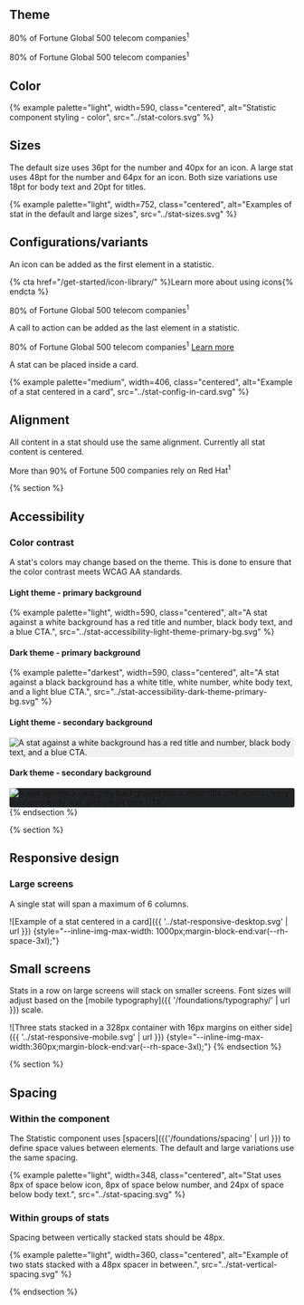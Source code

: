 ## Theme

<rh-context-provider color-palette="lightest"
                     class="centered"
                     style="border-radius:var(--rh-border-radius-default,3px);">
  <rh-stat>
    <span slot="statistic">80%</span> of Fortune Global 500 telecom 
    companies<sup>1</sup>
  </rh-stat>
</rh-context-provider>


<rh-context-provider color-palette="darkest"
                     class="centered"
                     style="border-radius:var(--rh-border-radius-default,3px);">
  <rh-stat>
    <span slot="statistic">80%</span> of Fortune Global 500 telecom 
    companies<sup>1</sup>
  </rh-stat>
</rh-context-provider>

## Color

{% example palette="light",
           width=590,
           class="centered",
           alt="Statistic component styling - color",
           src="../stat-colors.svg" %}

## Sizes
The default size uses 36pt for the number and 40px for an icon. A large stat 
uses 48pt for the number and 64px for an icon. Both size variations use 18pt for 
body text and 20pt for titles.

{% example palette="light",
           width=752,
           class="centered",
           alt="Examples of stat in the default and large sizes",
           src="../stat-sizes.svg" %}

## Configurations/variants
An icon can be added as the first element in a statistic.

{% cta href="/get-started/icon-library/" %}Learn more about using icons{% endcta %}

<div class="example centered">
  <rh-stat icon="rh-telecom-vertical">
    <span slot="statistic">80%</span>
    <span>of Fortune Global 500 telecom companies<sup>1</sup></span>
  </rh-stat>
</div>

A call to action can be added as the last element in a statistic.

<div class="example centered">
  <rh-stat>
    <span slot="statistic">80%</span>
    <span>of Fortune Global 500 telecom companies<sup>1</sup></span>
    <rh-cta slot="cta">
      <a href="#">Learn more</a>
    </rh-cta>
  </rh-stat>
</div>

A stat can be placed inside a card.

{% example palette="medium",
           width=406,
           class="centered",
           alt="Example of a stat centered in a card",
           src="../stat-config-in-card.svg" %}

## Alignment
All content in a stat should use the same alignment. Currently all stat content 
is centered.

<div class="example centered">
  <rh-stat>
    <span slot="title">More than</span>
    <span slot="statistic">90%</span>
    <span>of Fortune 500 companies rely on Red Hat<sup>1</sup></span>
  </rh-stat>
</div>

{% section %}
  ## Accessibility

  ### Color contrast

  A stat's colors may change based on the theme. This is done to ensure that the 
  color contrast meets WCAG AA standards.

  #### Light theme - primary background

  {% example palette="light",
             width=590,
             class="centered",
             alt="A stat against a white background has a red title and number, black body text, and a blue CTA.",
             src="../stat-accessibility-light-theme-primary-bg.svg" %}

  #### Dark theme - primary background

  {% example palette="darkest",
             width=590,
             class="centered",
             alt="A stat against a black background has a white title, white number, white body text, and a light blue CTA.",
             src="../stat-accessibility-dark-theme-primary-bg.svg" %}

  #### Light theme - secondary background
  <!-- TODO: bring `example` palettes in line with tokens -->
  <div class="example" style="background: var(--rh-color-surface-light, #f0f0f0); border-radius: var(--rh-border-radius-default, 3px);">
    <div class="centered">
      <img alt="A stat against a white background has a red title and number, black body text, and a blue CTA."
           src="{{ '../stat-accessibility-light-theme-secondary-bg.svg' | url }}"
           style="--inline-img-max-width: 590px;">
    </div>
  </div>

  #### Dark theme - secondary background
  <div class="example" style="background: var(--rh-color-surface-darker, #212427); border-radius: var(--rh-border-radius-default, 3px);">
    <div class="centered">
      <img alt="A stat against a dark grey background has a white title and number, very light grey body text, and a light blue CTA."
           src="{{ '../stat-accessibility-dark-theme-secondary-bg.svg' | url }}"
           style="--inline-img-max-width: 590px;">
    </div>
  </div>
{% endsection %}

{% section %}
  ## Responsive design

  ### Large screens

  A single stat will span a maximum of 6 columns.

  ![Example of a stat centered in a card]({{ '../stat-responsive-desktop.svg' | url }}) {style="--inline-img-max-width: 1000px;margin-block-end:var(--rh-space-3xl);"}

  ## Small screens

  Stats in a row on large screens will stack on smaller screens. Font sizes will 
  adjust based on the [mobile typography]({{ '/foundations/typography/' | url }}) 
  scale.

  ![Three stats stacked in a 328px container with 16px margins on either side]({{ '../stat-responsive-mobile.svg' | url }}) {style="--inline-img-max-width:360px;margin-block-end:var(--rh-space-3xl);"}
{% endsection %}

{% section %}
  ## Spacing

  ### Within the component

  The Statistic component uses [spacers]({{'/foundations/spacing' | url }}) to 
  define space values between elements. The default and large variations use the 
  same spacing.

  {% example palette="light",
             width=348,
             class="centered",
             alt="Stat uses 8px of space below icon, 8px of space below number, and 24px of space below body text.",
             src="../stat-spacing.svg" %}

  ### Within groups of stats

  Spacing between vertically stacked stats should be 48px.

  {% example palette="light",
             width=360,
             class="centered",
             alt="Example of two stats stacked with a 48px spacer in between.",
             src="../stat-vertical-spacing.svg" %}

{% endsection %}
